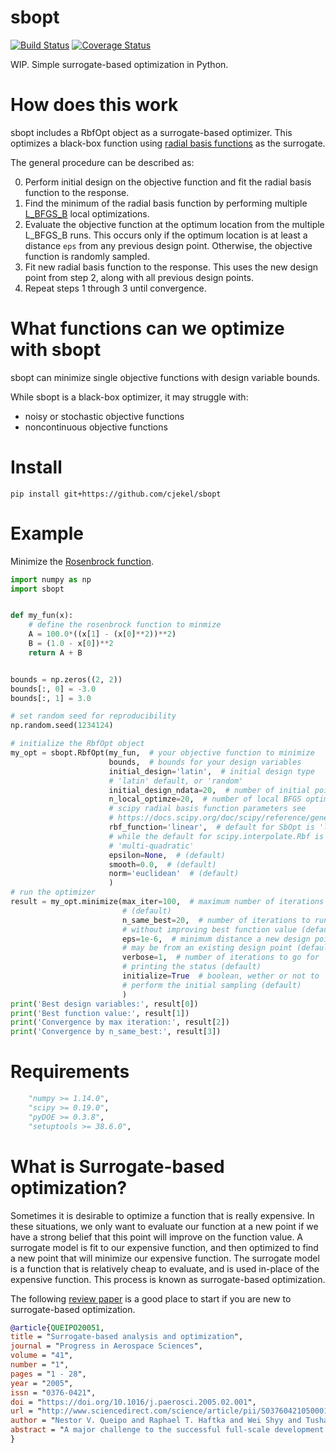 # sbopt

[![Build Status](https://travis-ci.com/cjekel/sbopt.svg?branch=master)](https://travis-ci.com/cjekel/sbopt) [![Coverage Status](https://coveralls.io/repos/github/cjekel/sbopt/badge.svg?branch=master)](https://coveralls.io/github/cjekel/sbopt?branch=master)

WIP. Simple surrogate-based optimization in Python.

# How does this work

sbopt includes a RbfOpt object as a surrogate-based optimizer. This optimizes a black-box function using [radial basis functions](https://en.wikipedia.org/wiki/Radial_basis_function) as the surrogate.

The general procedure can be described as:

0. Perform initial design on the objective function and fit the radial basis function to the response.
1. Find the minimum of the radial basis function by performing multiple [L_BFGS_B](https://docs.scipy.org/doc/scipy/reference/generated/scipy.optimize.fmin_l_bfgs_b.html) local optimizations.
2. Evaluate the objective function at the optimum location from the multiple L_BFGS_B runs. This occurs only if the optimum location is at least a distance ```eps``` from any previous design point. Otherwise, the objective function is randomly sampled.
3. Fit new radial basis function to the response. This uses the new design point from step 2, along with all previous design points.
4. Repeat steps 1 through 3 until convergence.

# What functions can we optimize with sbopt

sbopt can minimize single objective functions with design variable bounds.

While sbopt is a black-box optimizer, it may struggle with:
- noisy or stochastic objective functions
- noncontinuous objective functions

# Install

```shell
pip install git+https://github.com/cjekel/sbopt
```

# Example

Minimize the [Rosenbrock function](https://en.wikipedia.org/wiki/Rosenbrock_function). 

```python
import numpy as np
import sbopt


def my_fun(x):
    # define the rosenbrock function to minmize
    A = 100.0*((x[1] - (x[0]**2))**2)
    B = (1.0 - x[0])**2
    return A + B


bounds = np.zeros((2, 2))
bounds[:, 0] = -3.0
bounds[:, 1] = 3.0

# set random seed for reproducibility
np.random.seed(1234124)

# initialize the RbfOpt object
my_opt = sbopt.RbfOpt(my_fun,  # your objective function to minimize
                      bounds,  # bounds for your design variables
                      initial_design='latin',  # initial design type
                      # 'latin' default, or 'random'
                      initial_design_ndata=20,  # number of initial points
                      n_local_optimze=20,  # number of local BFGS optimizers
                      # scipy radial basis function parameters see
                      # https://docs.scipy.org/doc/scipy/reference/generated/scipy.interpolate.Rbf.html
                      rbf_function='linear',  # default for SbOpt is 'linear'
                      # while the default for scipy.interpolate.Rbf is
                      # 'multi-quadratic'
                      epsilon=None,  # (default)
                      smooth=0.0,  # (default)
                      norm='euclidean'  # (default)
                      )
# run the optimizer
result = my_opt.minimize(max_iter=100,  # maximum number of iterations
                         # (default)
                         n_same_best=20,  # number of iterations to run
                         # without improving best function value (default)
                         eps=1e-6,  # minimum distance a new design point
                         # may be from an existing design point (default)
                         verbose=1,  # number of iterations to go for
                         # printing the status (default)
                         initialize=True  # boolean, wether or not to
                         # perform the initial sampling (default)
                         )
print('Best design variables:', result[0])
print('Best function value:', result[1])
print('Convergence by max iteration:', result[2])
print('Convergence by n_same_best:', result[3])

```

# Requirements

```python
    "numpy >= 1.14.0",
    "scipy >= 0.19.0",
    "pyDOE >= 0.3.8",
    "setuptools >= 38.6.0",
```

# What is Surrogate-based optimization?

Sometimes it is desirable to optimize a function that is really expensive. In these situations, we only want to evaluate our function at a new point if we have a strong belief that this point will improve on the function value. A surrogate model is fit to our expensive function, and then optimized to find a new point that will minimize our expensive function. The surrogate model is a function that is relatively cheap to evaluate, and is used in-place of the expensive function. This process is known as surrogate-based optimization.

The following [review paper](https://ntrs.nasa.gov/archive/nasa/casi.ntrs.nasa.gov/20050186653.pdf) is a good place to start if you are new to surrogate-based optimization. 


```bibtex
@article{QUEIPO20051,
title = "Surrogate-based analysis and optimization",
journal = "Progress in Aerospace Sciences",
volume = "41",
number = "1",
pages = "1 - 28",
year = "2005",
issn = "0376-0421",
doi = "https://doi.org/10.1016/j.paerosci.2005.02.001",
url = "http://www.sciencedirect.com/science/article/pii/S0376042105000102",
author = "Nestor V. Queipo and Raphael T. Haftka and Wei Shyy and Tushar Goel and Rajkumar Vaidyanathan and P. Kevin Tucker",
abstract = "A major challenge to the successful full-scale development of modern aerospace systems is to address competing objectives such as improved performance, reduced costs, and enhanced safety. Accurate, high-fidelity models are typically time consuming and computationally expensive. Furthermore, informed decisions should be made with an understanding of the impact (global sensitivity) of the design variables on the different objectives. In this context, the so-called surrogate-based approach for analysis and optimization can play a very valuable role. The surrogates are constructed using data drawn from high-fidelity models, and provide fast approximations of the objectives and constraints at new design points, thereby making sensitivity and optimization studies feasible. This paper provides a comprehensive discussion of the fundamental issues that arise in surrogate-based analysis and optimization (SBAO), highlighting concepts, methods, techniques, as well as practical implications. The issues addressed include the selection of the loss function and regularization criteria for constructing the surrogates, design of experiments, surrogate selection and construction, sensitivity analysis, convergence, and optimization. The multi-objective optimal design of a liquid rocket injector is presented to highlight the state of the art and to help guide future efforts."
}
```